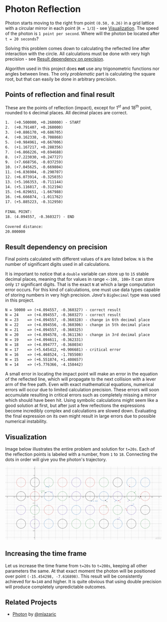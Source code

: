 # Photon Reflection #

Photon starts moving to the right from point `(0.50, 0.26)` in a grid lattice with a circular mirror 
in each point (`R = 1/3`) - see [Visualization](https://github.com/LMesaric/PhotonReflection#visualization). 
The speed of the photon is `1 point per second`. Where will the photon be located after `t = 20 seconds`?

Solving this problem comes down to calculating the reflected line after interaction with the circle. 
All calculations must be done with very high precision - see 
[Result dependency on precision](https://github.com/LMesaric/PhotonReflection#result-dependency-on-precision).

Algorithm used in this project does **not** use any trigonometric functions nor angles between lines. 
The only _problematic_ part is calculating the square root, but that can easily be done in arbitrary precision.

## Points of reflection and final result ##

These are the points of reflection (impact), except for 1<sup>st</sup> and 18<sup>th</sup> point, 
rounded to `6` decimal places. All decimal places are correct.

    1.  (+0.500000, +0.260000) - START
    2.  (+0.791407, +0.260000)
    3.  (+0.886170, +0.686705)
    4.  (+0.162338, -0.708868)
    5.  (+0.984961, +0.667006)
    6.  (+1.167217, +0.288356)
    7.  (+6.866226, +0.694688)
    8.  (+7.223030, +0.247727)
    9.  (+7.668756, -0.037259)
    10. (+7.045625, -0.669804)
    11. (+6.836904, -0.290707)
    12. (+6.073914, -0.325035)
    13. (+5.166353, -0.711144)
    14. (+5.116817, -0.312194)
    15. (+6.029651, -1.667988)
    16. (+6.666874, -1.011762)
    17. (+5.885223, -0.312950)

    FINAL POINT: 
    18. (4.094557, -0.360327) - END

    Covered distance: 
    20.000000


## Result dependency on precision ##

Final points calculated with different values of `N` are listed below. 
`N` is the number of significant digits used in all calculations.

It is important to notice that a `double` variable can store up to `15` stable decimal places, 
meaning that for values in range `<-100, 100>` it can store only `17` significant digits. 
That is the exact `N` at which a large computation error occurs. 
For this kind of calculations, one must use data types capable of storing numbers in very high precision.
_Java_'s `BigDecimal` type was used in this project. 

    N = 50000 => (+4.094557, -0.360327) - correct result
    N = 24    => (+4.094557, -0.360327) - correct result
    N = 23    => (+4.094557, -0.360328) - change in 6th decimal place
    N = 22    => (+4.094556, -0.360306) - change in 5th decimal place
    N = 21    => (+4.094557, -0.360325)
    N = 20    => (+4.094578, -0.361136) - change in 3rd decimal place
    N = 19    => (+4.094611, -0.362331)
    N = 18    => (+4.094777, -0.368034)
    N = 17    => (+5.645412, +0.906681) - critical error
    N = 16    => (+6.468524, -1.785508)
    N = 15    => (+6.551874, +1.408657)
    N = 14    => (+5.776366, -4.158442)

A small error in locating the impact point will make an error in the equation of the reflected line, 
which will propagate to the next collision with a lever arm of the free path. Even with exact mathematical equations,
numerical errors will occur due to limited calculation precision. These errors will soon accumulate resulting in 
critical errors such as completely missing a mirror which should have been hit. 
Using symbolic calculations might seem like a good solution at first, but after just a few reflections 
the expressions become incredibly complex and calculations are slowed down. Evaluating the final expression on its own
might result in large errors due to possible numerical instability. 


## Visualization ##

Image below illustrates the entire problem and solution for `t=20s`. Each of the reflection points is 
labeled with a number, from `1` to `18`. Connecting the dots in order will give you the photon's trajectory. 

![Desmos graph](https://raw.githubusercontent.com/LMesaric/PhotonReflection/master/images/PhotonReflection.png)

## Increasing the time frame ##

Let us increase the time frame from `t=20s` to `t=200s`, keeping all other parameters the same. 
At that exact moment the photon will be positioned over point `(-15.454298, -7.616898)`. 
This result will be consistently achieved for `N=140` and higher. It is quite obvious that using double precision
will produce completely unpredictable outcomes. 

## Related Projects
- [Photon](https://github.com/mlazaric/Photon) by [@mlazaric](https://github.com/mlazaric)
 

